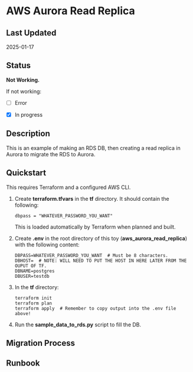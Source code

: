 # AWS Aurora Read Replica

## Last Updated

2025-01-17

## Status

**Not Working.**

If not working:

- [ ] Error

- [x] In progress

## Description

This is an example of making an RDS DB, then creating a read replica in Aurora to migrate the RDS to Aurora.

## Quickstart

This requires Terraform and a configured AWS CLI.

1. Create **terraform.tfvars** in the **tf** directory.  It should contain the following:

    ```shell
    dbpass = "WHATEVER_PASSWORD_YOU_WANT"
    ```

    This is loaded automatically by Terraform when planned and built.

2. Create **.env** in the root directory of this toy (**aws_aurora_read_replica**) with the following content:

    ```shell
    DBPASS=WHATEVER_PASSWORD_YOU_WANT  # Must be 8 characters.
    DBHOST=  # NOTE: WILL NEED TO PUT THE HOST IN HERE LATER FROM THE OUPUT OF TF.
    DBNAME=postgres
    DBUSER=testdb
    ```

3. In the **tf** directory:

    ```shell
    terraform init
    terraform plan
    terraform apply  # Remember to copy output into the .env file above!
    ```

4. Run the **sample_data_to_rds.py** script to fill the DB.


## Migration Process



## Runbook

